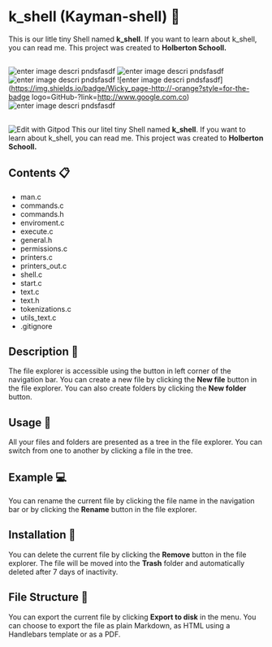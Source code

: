 # k_shell (Kayman-shell)  :crocodile:
This is our litle tiny Shell named **k_shell**. If you want to learn about k_shell, you can read me. This project was created to **Holberton Schooll.**

##
![enter image descri pndsfasdf](https://img.shields.io/badge/Mandatory-100%-blue?style=flat-square&logo=)
![enter image descri pndsfasdf](https://img.shields.io/badge/Mandatory-100%-green?style=for-the-badge&logo)
![enter image descri pndsfasdf](https://img.shields.io/badge/Advanced-100%-blue?style=for-the-badge&logo=)
![enter image descri pndsfasdf](https://img.shields.io/badge/Wicky_page-http://-orange?style=for-the-badge logo=GitHub-?link=http://www.google.com.co)
![enter image descri pndsfasdf](https://img.shields.io/badge/Cohort-11-red?style=for-the-badge&logo=Vim)


##

##
![Edit with Gitpod](https://gitpod.io/button/open-in-gitpod.svg)
This our litel tiny Shell named **k_shell**. If you want to learn about k_shell, you can read me. This project was created to **Holberton Schooll.**

## Contents :clipboard:

 - man.c
 - commands.c
 - commands.h
 - enviroment.c
 - execute.c
 - general.h
 - permissions.c
 - printers.c
 - printers_out.c
 - shell.c
 - start.c
 - text.c
 - text.h
 - tokenizations.c
 - utils_text.c
 - .gitignore

## Description :triangular_ruler:

The file explorer is accessible using the button in left corner of the navigation bar. You can create a new file by clicking the **New file** button in the file explorer. You can also create folders by clicking the **New folder** button.

## Usage :hammer:

All your files and folders are presented as a tree in the file explorer. You can switch from one to another by clicking a file in the tree.

## Example :computer:

You can rename the current file by clicking the file name in the navigation bar or by clicking the **Rename** button in the file explorer.

## Installation :floppy_disk:

You can delete the current file by clicking the **Remove** button in the file explorer. The file will be moved into the **Trash** folder and automatically deleted after 7 days of inactivity.

## File Structure :file_folder:

You can export the current file by clicking **Export to disk** in the menu. You can choose to export the file as plain Markdown, as HTML using a Handlebars template or as a PDF.

